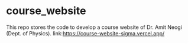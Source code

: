 # course_website
This repo stores the code to develop a course website of Dr. Amit Neogi (Dept. of Physics).
link:https://course-website-sigma.vercel.app/
